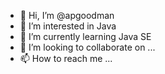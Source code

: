 - 👋 Hi, I’m @apgoodman
- 👀 I’m interested in Java
- 🌱 I’m currently learning Java SE
- 💞️ I’m looking to collaborate on ...
- 📫 How to reach me ...

<!---
apgoodman/apgoodman is a ✨ special ✨ repository because its `README.md` (this file) appears on your GitHub profile.
You can click the Preview link to take a look at your changes.
--->

